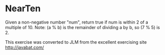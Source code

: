 # NearTen #
Given a
non-negative number "num", return true if num is within 2 of a multiple
of 10. Note: (a % b) is the remainder of dividing a by b, so (7 % 5) is
2.

This exercise was converted to JLM from the excellent exercising site http://javabat.com/

